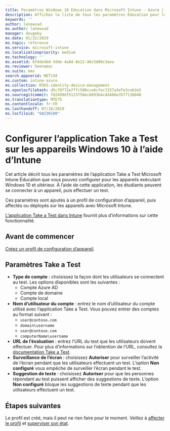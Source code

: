 ```yaml
---
title: Paramètres Windows 10 Éducation dans Microsoft Intune - Azure | Microsoft Docs
description: Affichez la liste de tous les paramètres Éducation pour les appareils Windows 10. Utilisez ces paramètres dans un profil de configuration d’appareil avec l’application Take a Test, choisissez comment les utilisateurs ou les étudiants se connectent, surveillez l’écran pendant le test et plus encore dans Intune.
keywords: ''
author: lenewsad
ms.author: lanewsad
manager: dougeby
ms.date: 01/22/2019
ms.topic: reference
ms.service: microsoft-intune
ms.localizationpriority: medium
ms.technology: ''
ms.assetid: 6f4de4bd-3dde-4a8d-8e22-46c5d06c3eea
ms.reviewer: heenamac
ms.suite: ems
search.appverid: MET150
ms.custom: intune-azure
ms.collection: M365-identity-device-management
ms.openlocfilehash: d5c78f72e7ffc580cce6cfec7237a3efe3ceb3e5
ms.sourcegitcommit: fd2499df5123758ecb093b4cdd486e35f713b040
ms.translationtype: MTE75
ms.contentlocale: fr-FR
ms.lasthandoff: 07/16/2019
ms.locfileid: "68230100"
---
```

# <a name="configure-the-take-a-test-app-on-windows-10-devices-using-intune"></a>Configurer l’application Take a Test sur les appareils Windows 10 à l’aide d’Intune

Cet article décrit tous les paramètres de l’application Take a Test Microsoft Intune Éducation que vous pouvez configurer pour les appareils exécutant Windows 10 et ultérieur. À l’aide de cette application, les étudiants peuvent se connecter à un appareil, puis effectuer un test.

Ces paramètres sont ajoutés à un profil de configuration d’appareil, puis affectés ou déployés sur les appareils avec Microsoft Intune.

[L’application Take a Test dans Intune](education-settings-configure.md) fournit plus d’informations sur cette fonctionnalité.

## <a name="before-you-begin"></a>Avant de commencer

[Créez un profil de configuration d’appareil](education-settings-configure.md#create-a-device-profile).

## <a name="take-a-test-settings"></a>Paramètres Take a Test  

- **Type de compte** : choisissez la façon dont les utilisateurs se connectent au test. Les options disponibles sont les suivantes :
  - Compte Azure AD
  - Compte de domaine
  - Compte local
- **Nom d’utilisateur du compte** : entrez le nom d’utilisateur du compte utilisé avec l’application Take a Test. Vous pouvez entrer des comptes au format suivant :
  - `user@contoso.com`
  - `domain\username`
  - `user@contoso.com`
  - `computerName\username`
- **URL de l’évaluation** : entrez l’URL du test que les utilisateurs doivent effectuer. Pour plus d’informations sur l’obtention de l’URL, consultez la [documentation Take a Test](https://docs.microsoft.com/education/windows/take-tests-in-windows-10).
- **Surveillance de l’écran** : choisissez **Autoriser** pour surveiller l’activité de l’écran pendant que les utilisateurs effectuent un test. L’option **Non configuré** vous empêche de surveiller l’écran pendant le test.
- **Suggestion de texte** : choisissez **Autoriser** pour que les personnes répondant au test puissent afficher des suggestions de texte. L’option **Non configuré** bloque les suggestions de texte pendant que les utilisateurs effectuent un test.

## <a name="next-steps"></a>Étapes suivantes

Le profil est créé, mais il peut ne rien faire pour le moment. Veillez à [affecter le profil](device-profile-assign.md) et [superviser son état](device-profile-monitor.md).
